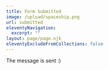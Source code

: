 ```yaml
---
title: Form Submitted
image: /upload/spaceship.png
url: submitted
eleventyNavigation:
  excerpt: ""
layout: page/page.njk
eleventyExcludeFromCollections: false
---
```

The message is sent :) 